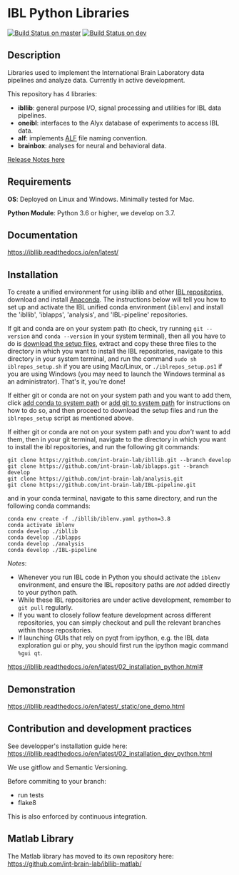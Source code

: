 # IBL Python Libraries

[![Build Status on master](https://travis-ci.org/cortex-lab/alyx.svg?branch=master)](https://travis-ci.org/cortex-lab/alyx)
[![Build Status on dev](https://travis-ci.org/cortex-lab/alyx.svg?branch=dev)](https://travis-ci.org/cortex-lab/alyx)

## Description
Libraries used to implement the International Brain Laboratory data pipelines and analyze data. Currently in active development.

This repository has 4 libraries:
-   **ibllib**: general purpose I/O, signal processing and utilities for IBL data pipelines.
-   **oneibl**: interfaces to the Alyx database of experiments to access IBL data.
-   **alf**: implements [ALF](https://docs.internationalbrainlab.org/en/latest/04_reference.html#alf) file naming convention.
-   **brainbox**: analyses for neural and behavioral data.

[Release Notes here](release_notes.md)

## Requirements
**OS**: Deployed on Linux and Windows. Minimally tested for Mac.

**Python Module**: Python 3.6 or higher, we develop on 3.7.

## Documentation
https://ibllib.readthedocs.io/en/latest/

## Installation
To create a unified environment for using ibllib and other [IBL repositories](https://github.com/int-brain-lab/), download and install [Anaconda](https://www.anaconda.com/distribution/#download-section). The instructions below will tell you how to set up and activate the IBL unified conda environment (`iblenv`) and install the 'ibllib', 'iblapps', 'analysis', and 'IBL-pipeline' repositories.

If git and conda are on your system path (to check, try running `git --version` and `conda --version` in your system terminal), then all you have to do is [download the setup files](https://drive.google.com/open?id=1O1q9C-AfmULzEYtLJxxU23p78qfE-MIe), extract and copy these three files to the directory in which you want to install the IBL repositories, navigate to this directory in your system terminal, and run the command `sudo sh iblrepos_setup.sh` if you are using Mac/Linux, or `./iblrepos_setup.ps1` if you are using Windows (you may need to launch the Windows terminal as an administrator). That's it, you're done!

If either git or conda are not on your system path and you want to add them, click [add conda to system path](https://www.google.com/search?q=add+conda+to+system+path) or [add git to system path](https://www.google.com/search?q=add+git+to+system+path) for instructions on how to do so, and then proceed to download the setup files and run the `iblrepos_setup` script as mentioned above.

If either git or conda are not on your system path and you *don't* want to add them, then in your git terminal, navigate to the directory in which you want to install the ibl repositories, and run the following git commands:
```
git clone https://github.com/int-brain-lab/ibllib.git --branch develop
git clone https://github.com/int-brain-lab/iblapps.git --branch develop
git clone https://github.com/int-brain-lab/analysis.git
git clone https://github.com/int-brain-lab/IBL-pipeline.git
```

and in your conda terminal, navigate to this same directory, and run the following conda commands:

```
conda env create -f ./ibllib/iblenv.yaml python=3.8
conda activate iblenv
conda develop ./ibllib
conda develop ./iblapps
conda develop ./analysis
conda develop ./IBL-pipeline
```

*Notes*: 
- Whenever you run IBL code in Python you should activate the `iblenv` environment, and ensure the IBL repository paths are *not* added directly to your python path.
- While these IBL repositories are under active development, remember to `git pull` regularly.
- If you want to closely follow feature development across different repositories, you can simply checkout and pull the relevant branches within those repositories.
- If launching GUIs that rely on pyqt from ipython, e.g. the IBL data exploration gui or phy, you should first run the ipython magic command `%gui qt`.

https://ibllib.readthedocs.io/en/latest/02_installation_python.html#

## Demonstration
https://ibllib.readthedocs.io/en/latest/_static/one_demo.html

## Contribution and development practices
See developper's installation guide here: https://ibllib.readthedocs.io/en/latest/02_installation_dev_python.html

We use gitflow and Semantic Versioning.

Before commiting to your branch:
-   run tests
-   flake8

This is also enforced by continuous integration.

## Matlab Library
The Matlab library has moved to its own repository here: https://github.com/int-brain-lab/ibllib-matlab/
